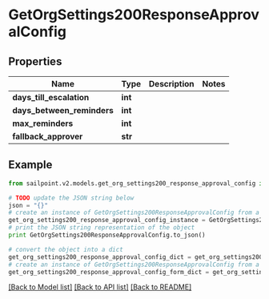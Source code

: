 # GetOrgSettings200ResponseApprovalConfig


## Properties
Name | Type | Description | Notes
------------ | ------------- | ------------- | -------------
**days_till_escalation** | **int** |  | 
**days_between_reminders** | **int** |  | 
**max_reminders** | **int** |  | 
**fallback_approver** | **str** |  | 

## Example

```python
from sailpoint.v2.models.get_org_settings200_response_approval_config import GetOrgSettings200ResponseApprovalConfig

# TODO update the JSON string below
json = "{}"
# create an instance of GetOrgSettings200ResponseApprovalConfig from a JSON string
get_org_settings200_response_approval_config_instance = GetOrgSettings200ResponseApprovalConfig.from_json(json)
# print the JSON string representation of the object
print GetOrgSettings200ResponseApprovalConfig.to_json()

# convert the object into a dict
get_org_settings200_response_approval_config_dict = get_org_settings200_response_approval_config_instance.to_dict()
# create an instance of GetOrgSettings200ResponseApprovalConfig from a dict
get_org_settings200_response_approval_config_form_dict = get_org_settings200_response_approval_config.from_dict(get_org_settings200_response_approval_config_dict)
```
[[Back to Model list]](../README.md#documentation-for-models) [[Back to API list]](../README.md#documentation-for-api-endpoints) [[Back to README]](../README.md)


